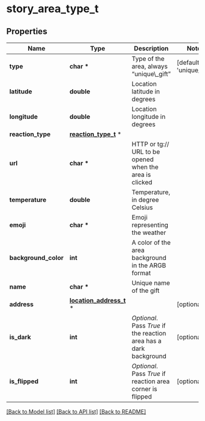 # story_area_type_t

## Properties
Name | Type | Description | Notes
------------ | ------------- | ------------- | -------------
**type** | **char \*** | Type of the area, always “unique\\_gift” | [default to 'unique_gift']
**latitude** | **double** | Location latitude in degrees | 
**longitude** | **double** | Location longitude in degrees | 
**reaction_type** | [**reaction_type_t**](reaction_type.md) \* |  | 
**url** | **char \*** | HTTP or tg:// URL to be opened when the area is clicked | 
**temperature** | **double** | Temperature, in degree Celsius | 
**emoji** | **char \*** | Emoji representing the weather | 
**background_color** | **int** | A color of the area background in the ARGB format | 
**name** | **char \*** | Unique name of the gift | 
**address** | [**location_address_t**](location_address.md) \* |  | [optional] 
**is_dark** | **int** | *Optional*. Pass *True* if the reaction area has a dark background | [optional] 
**is_flipped** | **int** | *Optional*. Pass *True* if reaction area corner is flipped | [optional] 

[[Back to Model list]](../README.md#documentation-for-models) [[Back to API list]](../README.md#documentation-for-api-endpoints) [[Back to README]](../README.md)


